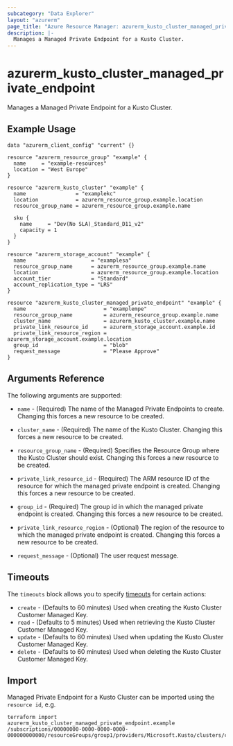 ```yaml
---
subcategory: "Data Explorer"
layout: "azurerm"
page_title: "Azure Resource Manager: azurerm_kusto_cluster_managed_private_endpoint"
description: |-
  Manages a Managed Private Endpoint for a Kusto Cluster.
---
```


# azurerm_kusto_cluster_managed_private_endpoint

Manages a Managed Private Endpoint for a Kusto Cluster.

## Example Usage

```hcl
data "azurerm_client_config" "current" {}

resource "azurerm_resource_group" "example" {
  name     = "example-resources"
  location = "West Europe"
}

resource "azurerm_kusto_cluster" "example" {
  name                = "examplekc"
  location            = azurerm_resource_group.example.location
  resource_group_name = azurerm_resource_group.example.name

  sku {
    name     = "Dev(No SLA)_Standard_D11_v2"
    capacity = 1
  }
}

resource "azurerm_storage_account" "example" {
  name                     = "examplesa"
  resource_group_name      = azurerm_resource_group.example.name
  location                 = azurerm_resource_group.example.location
  account_tier             = "Standard"
  account_replication_type = "LRS"
}

resource "azurerm_kusto_cluster_managed_private_endpoint" "example" {
  name                         = "examplempe"
  resource_group_name          = azurerm_resource_group.example.name
  cluster_name                 = azurerm_kusto_cluster.example.name
  private_link_resource_id     = azurerm_storage_account.example.id
  private_link_resource_region = azurerm_storage_account.example.location
  group_id                     = "blob"
  request_message              = "Please Approve"
}
```

## Arguments Reference

The following arguments are supported:

* `name` - (Required) The name of the Managed Private Endpoints to create. Changing this forces a new resource to be created.

* `cluster_name` - (Required) The name of the Kusto Cluster. Changing this forces a new resource to be created.

* `resource_group_name` - (Required) Specifies the Resource Group where the Kusto Cluster should exist. Changing this forces a new resource to be created.

* `private_link_resource_id` - (Required) The ARM resource ID of the resource for which the managed private endpoint is created. Changing this forces a new resource to be created.

* `group_id` - (Required) The group id in which the managed private endpoint is created. Changing this forces a new resource to be created.

* `private_link_resource_region` - (Optional) The region of the resource to which the managed private endpoint is created. Changing this forces a new resource to be created.

* `request_message` - (Optional) The user request message.

## Timeouts

The `timeouts` block allows you to specify [timeouts](https://www.terraform.io/language/resources/syntax#operation-timeouts) for certain actions:

* `create` - (Defaults to 60 minutes) Used when creating the Kusto Cluster Customer Managed Key.
* `read` - (Defaults to 5 minutes) Used when retrieving the Kusto Cluster Customer Managed Key.
* `update` - (Defaults to 60 minutes) Used when updating the Kusto Cluster Customer Managed Key.
* `delete` - (Defaults to 60 minutes) Used when deleting the Kusto Cluster Customer Managed Key.

## Import

Managed Private Endpoint for a Kusto Cluster can be imported using the `resource id`, e.g.

```shell
terraform import azurerm_kusto_cluster_managed_private_endpoint.example /subscriptions/00000000-0000-0000-0000-000000000000/resourceGroups/group1/providers/Microsoft.Kusto/clusters/cluster1/managedPrivateEndpoints/managedPrivateEndpoint1
```
